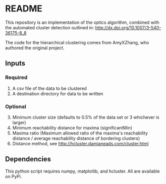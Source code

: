 # README
This repository is an implementation of the optics algorithm, combined with the automated cluster detection outlined in:
http://dx.doi.org/10.1007/3-540-36175-8_8

The code for the hierarchical clustering comes from AmyXZhang, who authored the original project.

## Inputs
### Required
1. A csv file of the data to be clustered
2. A destination directory for data to be written

### Optional
3. Minimum cluster size (defaults to 0.5% of the data set or 3 whichever is larger)
4. Minimum reachability distance for maxima (significantMin)
5. Maxima ratio (Maximum allowed ratio of the maxima's reachability distance / average reachability distance of bordering clusters)
6. Distance method, see http://hcluster.damianeads.com/cluster.html


## Dependencies
This python script requires numpy, matplotlib, and hcluster.
All are available on PyPi.

